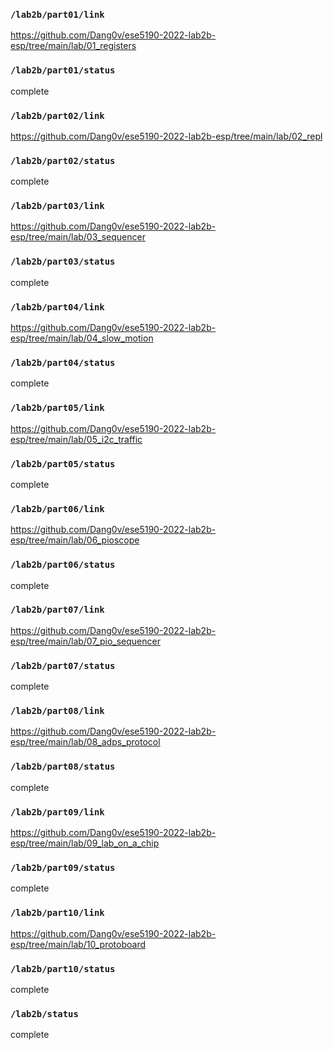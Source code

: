 ### `/lab2b/part01/link`
https://github.com/Dang0v/ese5190-2022-lab2b-esp/tree/main/lab/01_registers
### `/lab2b/part01/status`
complete
### `/lab2b/part02/link`
https://github.com/Dang0v/ese5190-2022-lab2b-esp/tree/main/lab/02_repl
### `/lab2b/part02/status`
complete
### `/lab2b/part03/link`
https://github.com/Dang0v/ese5190-2022-lab2b-esp/tree/main/lab/03_sequencer
### `/lab2b/part03/status`
complete
### `/lab2b/part04/link`
https://github.com/Dang0v/ese5190-2022-lab2b-esp/tree/main/lab/04_slow_motion
### `/lab2b/part04/status`
complete
### `/lab2b/part05/link`
https://github.com/Dang0v/ese5190-2022-lab2b-esp/tree/main/lab/05_i2c_traffic
### `/lab2b/part05/status`
complete
### `/lab2b/part06/link`
https://github.com/Dang0v/ese5190-2022-lab2b-esp/tree/main/lab/06_pioscope
### `/lab2b/part06/status`
complete
### `/lab2b/part07/link`
https://github.com/Dang0v/ese5190-2022-lab2b-esp/tree/main/lab/07_pio_sequencer
### `/lab2b/part07/status`
complete
### `/lab2b/part08/link`
https://github.com/Dang0v/ese5190-2022-lab2b-esp/tree/main/lab/08_adps_protocol
### `/lab2b/part08/status`
complete
### `/lab2b/part09/link`
https://github.com/Dang0v/ese5190-2022-lab2b-esp/tree/main/lab/09_lab_on_a_chip
### `/lab2b/part09/status`
complete
### `/lab2b/part10/link`
https://github.com/Dang0v/ese5190-2022-lab2b-esp/tree/main/lab/10_protoboard
### `/lab2b/part10/status`
complete
### `/lab2b/status`
complete
